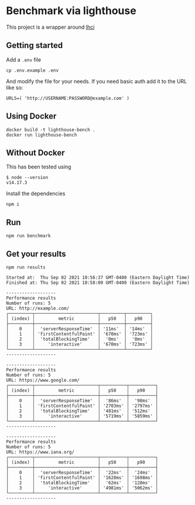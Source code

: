 # Benchmark via lighthouse

This project is a wrapper around [lhci](https://github.com/GoogleChrome/lighthouse-ci)

## Getting started

Add a `.env` file

```
cp .env.example .env
```

And modify the file for your needs. If you need basic auth add it to the URL like so:

```
URLS=( 'http://USERNAME:PASSWORD@example.com' )
```

## Using Docker

```
docker build -t lighthouse-bench .
docker run lighthouse-bench
```

## Without Docker

This has been tested using

```
$ node --version
v14.17.3
```

Install the dependencies

```
npm i
```

## Run

```
npm run benchmark
```

## Get your results

```
npm run results
```

```
Started at:  Thu Sep 02 2021 10:56:37 GMT-0400 (Eastern Daylight Time)
Finished at: Thu Sep 02 2021 10:58:00 GMT-0400 (Eastern Daylight Time)

-------------------
Performance results
Number of runs: 5
URL: http://example.com/
┌─────────┬────────────────────────┬─────────┬─────────┐
│ (index) │         metric         │   p50   │   p90   │
├─────────┼────────────────────────┼─────────┼─────────┤
│    0    │  'serverResponseTime'  │ '11ms'  │ '14ms'  │
│    1    │ 'firstContentfulPaint' │ '670ms' │ '723ms' │
│    2    │  'totalBlockingTime'   │  '0ms'  │  '0ms'  │
│    3    │     'interactive'      │ '670ms' │ '723ms' │
└─────────┴────────────────────────┴─────────┴─────────┘
-------------------

-------------------
Performance results
Number of runs: 5
URL: https://www.google.com/
┌─────────┬────────────────────────┬──────────┬──────────┐
│ (index) │         metric         │   p50    │   p90    │
├─────────┼────────────────────────┼──────────┼──────────┤
│    0    │  'serverResponseTime'  │  '86ms'  │  '98ms'  │
│    1    │ 'firstContentfulPaint' │ '2703ms' │ '2797ms' │
│    2    │  'totalBlockingTime'   │ '481ms'  │ '512ms'  │
│    3    │     'interactive'      │ '5719ms' │ '5859ms' │
└─────────┴────────────────────────┴──────────┴──────────┘
-------------------

-------------------
Performance results
Number of runs: 5
URL: https://www.iana.org/
┌─────────┬────────────────────────┬──────────┬──────────┐
│ (index) │         metric         │   p50    │   p90    │
├─────────┼────────────────────────┼──────────┼──────────┤
│    0    │  'serverResponseTime'  │  '22ms'  │  '24ms'  │
│    1    │ 'firstContentfulPaint' │ '1628ms' │ '1698ms' │
│    2    │  'totalBlockingTime'   │  '62ms'  │ '128ms'  │
│    3    │     'interactive'      │ '4981ms' │ '5062ms' │
└─────────┴────────────────────────┴──────────┴──────────┘
-------------------
```
